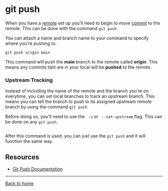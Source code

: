 # git push

When you have a [remote](./remote.md) set up you'll need to begin to move [commit](./commit.md) to the remote.
This can be done with the command `git push`.

You can attach a name and branch name to your command to specify where you're pushing to.
```
git push origin main
``` 
This command will push the **main** branch to the remote called **origin**.  This means any commits taht are in your local will be **pushed** to the remote.

### Upstream Tracking
Instead of including the name of the remote and the branch you're on everytime, you can set local branches to track an upstream branch.
This means you can tell the branch to push to its assigned upstream remote branch by using the command `git push`.

Before doing so, you'll need to use the ` -u` or ` --set-upstream` flag.  This can be done on any `git push`.
```git push -u origin main
```
 After this command is used, you can just use the `git push` and it will function the same way.

 ## Resources
 - [Git Push Documentation](https://git-scm.com/docs/git-push)
 ---
 [Back to home](../README.md)
 


